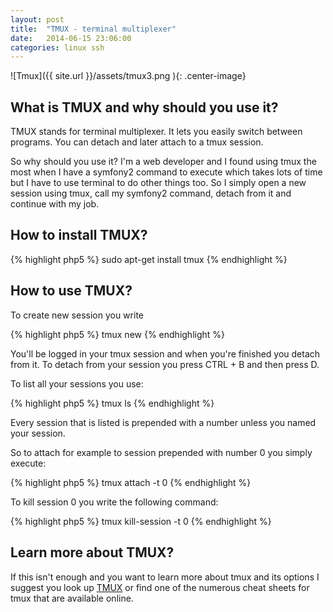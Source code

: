 ```yaml
---
layout: post
title:  "TMUX - terminal multiplexer"
date:   2014-06-15 23:06:00
categories: linux ssh
---
```


![Tmux]({{ site.url }}/assets/tmux3.png ){: .center-image}

## What is TMUX and why should you use it?

TMUX stands for terminal multiplexer. It lets you easily switch between programs.
You can detach and later attach to a tmux session.

So why should you use it? I'm a web developer and I found using tmux the most when
I have a symfony2 command to execute which takes lots of time but I have to use terminal
to do other things too. So I simply open a new session using tmux, call my symfony2 command,
detach from it and continue with my job.

## How to install TMUX?

{% highlight php5 %}
    sudo apt-get install tmux
{% endhighlight %}


## How to use TMUX?

To create new session you write

{% highlight php5 %}
    tmux new
{% endhighlight %}

You'll be logged in your tmux session and when you're finished you detach from it.
To detach from your session you press CTRL + B and then press D.

To list all your sessions you use:

{% highlight php5 %}
    tmux ls
{% endhighlight %}

Every session that is listed is prepended with a number unless you named your session.

So to attach for example to session prepended with number 0 you simply execute:

{% highlight php5 %}
    tmux attach -t 0
{% endhighlight %}

To kill session 0 you write the following command:

{% highlight php5 %}
    tmux kill-session -t 0
{% endhighlight %}

## Learn more about TMUX?

If this isn't enough and you want to learn more about tmux and its options I suggest
you look up <a title="TMUX" href="http://tmux.sourceforge.net/" target="_blank">TMUX</a>  or find one of the numerous cheat sheets for tmux
that are available online.


